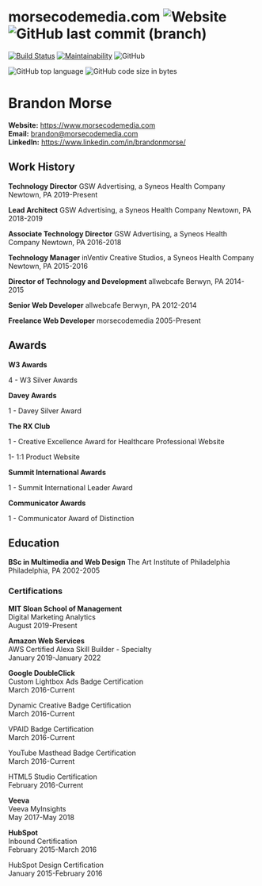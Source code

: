 # morsecodemedia.com ![Website](https://img.shields.io/website/https/morsecodemedia.com.svg) ![GitHub last commit (branch)](https://img.shields.io/github/last-commit/morsecodemedia/morsecodemedia/master.svg)

[![Build Status](https://travis-ci.com/morsecodemedia/morsecodemedia.svg?branch=master)](https://travis-ci.com/morsecodemedia/morsecodemedia) [![Maintainability](https://api.codeclimate.com/v1/badges/696dcda43da5eec4c967/maintainability)](https://codeclimate.com/github/morsecodemedia/morsecodemedia/maintainability) ![GitHub](https://img.shields.io/github/license/morsecodemedia/morsecodemedia.svg?color=green&label=license)

![GitHub top language](https://img.shields.io/github/languages/top/morsecodemedia/morsecodemedia.svg) ![GitHub code size in bytes](https://img.shields.io/github/languages/code-size/morsecodemedia/morsecodemedia.svg)

# Brandon Morse
**Website:** https://www.morsecodemedia.com   
**Email:** brandon@morsecodemedia.com   
**LinkedIn:** https://www.linkedin.com/in/brandonmorse/   

## Work History
**Technology Director**
GSW Advertising, a Syneos Health Company
Newtown, PA 2019-Present

**Lead Architect**
GSW Advertising, a Syneos Health Company
Newtown, PA 2018-2019

**Associate Technology Director**
GSW Advertising, a Syneos Health Company
Newtown, PA 2016-2018

**Technology Manager**
inVentiv Creative Studios, a Syneos Health Company
Newtown, PA 2015-2016

**Director of Technology and Development**
allwebcafe
Berwyn, PA 2014-2015

**Senior Web Developer**
allwebcafe
Berwyn, PA 2012-2014

**Freelance Web Developer**
morsecodemedia
2005-Present

## Awards
**W3 Awards**

4 - W3 Silver Awards

**Davey Awards**

1 - Davey Silver Award

**The RX Club**

1 - Creative Excellence Award for Healthcare Professional Website

1- 1:1 Product Website

**Summit International Awards**

1 - Summit International Leader Award

**Communicator Awards**

1 - Communicator Award of Distinction

## Education
**BSc in Multimedia and Web Design**
The Art Institute of Philadelphia
Philadelphia, PA 2002-2005

### Certifications
**MIT Sloan School of Management**   
Digital Marketing Analytics     
August 2019-Present

**Amazon Web Services**   
AWS Certified Alexa Skill Builder - Specialty    
January 2019-January 2022

**Google DoubleClick**   
Custom Lightbox Ads Badge Certification   
March 2016-Current

Dynamic Creative Badge Certification   
March 2016-Current

VPAID Badge Certification   
March 2016-Current

YouTube Masthead Badge Certification     
March 2016-Current

HTML5 Studio Certification    
February 2016-Current

**Veeva**    
Veeva MyInsights      
May 2017-May 2018

**HubSpot**      
Inbound Certification       
February 2015-March 2016

HubSpot Design Certification       
January 2015-February 2016

